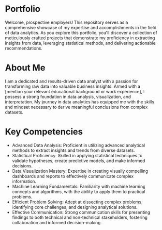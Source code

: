 # Portfolio

Welcome, prospective employers! This repository serves as a comprehensive showcase of my expertise and accomplishments in the field of data analytics. As you explore this portfolio, you'll discover a collection of meticulously crafted projects that demonstrate my proficiency in extracting insights from data, leveraging statistical methods, and delivering actionable recommendations.

# About Me

I am a dedicated and results-driven data analyst with a passion for transforming raw data into valuable business insights. Armed with a [mention your relevant educational background or work experience], I possess a strong foundation in data analysis, visualization, and interpretation. My journey in data analytics has equipped me with the skills and mindset necessary to derive meaningful conclusions from complex datasets.

# Key Competencies

- Advanced Data Analysis: Proficient in utilizing advanced analytical methods to extract insights and trends from diverse datasets.
- Statistical Proficiency: Skilled in applying statistical techniques to validate hypotheses, create predictive models, and make informed decisions.
- Data Visualization Mastery: Expertise in creating visually compelling dashboards and reports to effectively communicate complex information.
- Machine Learning Fundamentals: Familiarity with machine learning concepts and algorithms, with the ability to apply them to practical problems.
- Efficient Problem Solving: Adept at dissecting complex problems, identifying core challenges, and designing analytical solutions.
- Effective Communication: Strong communication skills for presenting findings to both technical and non-technical stakeholders, fostering collaboration and informed decision-making.
